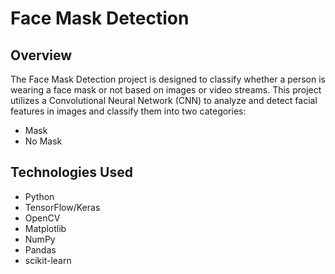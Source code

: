 # Face Mask Detection

## Overview
The Face Mask Detection project is designed to classify whether a person is wearing a face mask or not based on images or video streams. This project utilizes a Convolutional Neural Network (CNN) to analyze and detect facial features in images and classify them into two categories:
* Mask
* No Mask
## Technologies Used
* Python
* TensorFlow/Keras
* OpenCV
* Matplotlib
* NumPy
* Pandas
* scikit-learn

